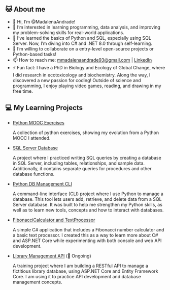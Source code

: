 ## 🐱 About me
- 👋 Hi, I’m @MadalenaAndrade!
- 👀 I’m interested in learning programming, data analysis, and improving my problem-solving skills for real-world applications.
- 🌱 I’ve learned the basics of Python and SQL, especially using SQL Server. Now, I’m diving into C# and .NET 8.0 through self-learning.
- 💞️ I’m willing to collaborate on a entry-level open-source projects or Python-based tasks!
- 📫 How to reach me: mmadalenaandrade93@gmail.com | [LinkedIn](https://www.linkedin.com/in/madalena-andrade/)  
- ⚡ Fun fact: I have a PhD in Biology and Ecology of Global Change, where I did research in ecotoxicology and biochemistry. Along the way, I discovered a new passion for coding! Outside of science and programming, I enjoy playing video games, reading, and drawing in my free time.

## 💻 My Learning Projects
- [Python MOOC Exercises](https://github.com/MadalenaAndrade/Python-Learning-Exercises)
   
  A collection of python exercises, showing my evolution from a Python MOOC I attended.
- [SQL Server Database](https://github.com/MadalenaAndrade/LibraryDB-SQL-Scripts) 
  
  A project where I practiced writing SQL queries by creating a database in SQL Server, including tables, relationships, and sample data. Additionally, it contains separate queries for procedures and other database functions.
- [Python DB Management CLI](https://github.com/MadalenaAndrade/LibraryCLI-Python) 
  
  A command-line interface (CLI) project where I use Python to manage a database. This tool lets users add, retrieve, and delete data from a SQL Server database. It was built to help me strengthen my Python skills, as well as to learn new tools, concepts and how to interact with databases.
- [FibonacciCalculator and TextProcessor](https://github.com/MadalenaAndrade/FibonacciTextCLI-API)
  
  A simple C# application that includes a Fibonacci number calculator and a basic text processor. I created this as a way to learn more about C# and ASP.NET Core while experimenting with both console and web API development.
- [Library Management API](https://github.com/MadalenaAndrade/LibraryManagementAPI) (🔧 Ongoing)
  
  A training project where I am building a RESTful API to manage a fictitious library database, using ASP.NET Core and Entity Framework Core. I am using it to practice API development and database management concepts.
<!---
MadalenaAndrade/MadalenaAndrade is a ✨ special ✨ repository because its `README.md` (this file) appears on your GitHub profile.
You can click the Preview link to take a look at your changes.
--->
